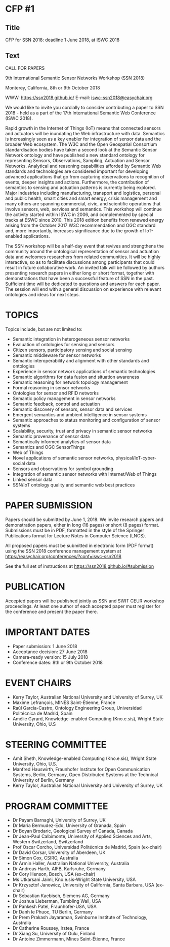 # CFP #1 

## Title

CFP for SSN 2018: deadline 1 June 2018, at ISWC 2018

## Text

CALL FOR PAPERS

9th International Semantic Sensor Networks Workshop (SSN 2018)

Monterey, California, 8th or 9th October 2018

WWW: https://ssn2018.github.io/
E-mail: iswc-ssn2018@easychair.org

We would like to invite you cordially to consider contributing a paper to SSN 2018 - held as a part of the 17th International Semantic Web Conference (ISWC 2018).

Rapid growth in the Internet of Things (IoT) means that connected sensors and actuators will be inundating the Web infrastructure with data. Semantics is increasingly seen as a key enabler for integration of sensor data and the broader Web ecosystem. The W3C and the Open Geospatial Consortium standardisation bodies have taken a second look at the Semantic Sensor Network ontology and have published a new standard ontology for representing Sensors, Observations, Sampling, Actuation and Sensor Networks. Analytical and reasoning capabilities afforded by Semantic Web standards and technologies are considered important for developing advanced applications that go from capturing observations to recognition of events, deeper insights and actions. Furthermore, the contribution of semantics to sensing and actuation patterns is currently being explored. Major industries including manufacturing, transport and logistics, personal and public health, smart cities and smart energy, crisis management and many others are spanning commercial, civic, and scientific operations that involve sensors, web, services and semantics. This workshop will continue the activity started within ISWC in 2006, and complemented by special tracks at ESWC since 2010. This 2018 edition benefits from renewed energy arising from the October 2017 W3C recommendation and OGC standard and, more importantly, increases significance due to the growth of IoT-enabled applications.

The SSN workshop will be a half-day event that revives and strengthens the community around the ontological representation of sensor and actuation data and welcomes researchers from related communities. It will be highly interactive, so as to facilitate discussions among participants that could result in future collaborative work. An invited talk will be followed by authors presenting research papers in either long or short format, together with demonstrations that have been a successful feature of SSN in the past. Sufficient time will be dedicated to questions and answers for each paper. The session will end with a general discussion on experience with relevant ontologies and ideas for next steps.


TOPICS
=======================================

Topics include, but are not limited to:

- Semantic integration in heterogeneous sensor networks
- Evaluation of ontologies for sensing and sensors
- Citizen sensors, participatory sensing and social sensing
- Semantic middleware for sensor networks
- Semantic interoperability and alignment with other standards and ontologies
- Experience in sensor network applications of semantic technologies
- Semantic algorithms for data fusion and situation awareness
- Semantic reasoning for network topology management
- Formal reasoning in sensor networks
- Ontologies for sensor and RFID networks
- Semantic policy management in sensor networks
- Semantic feedback, control and actuation
- Semantic discovery of sensors, sensor data and services
- Emergent semantics and ambient intelligence in sensor systems
- Semantic approaches to status monitoring and configuration of sensor systems
- Scalability, security, trust and privacy in semantic sensor networks
- Semantic provenance of sensor data
- Semantically informed analytics of sensor data
- Semantics and OGC SensorThings
- Web of Things
- Novel applications of semantic sensor networks, physical/IoT-cyber-social data
- Sensors and observations for symbol grounding
- Integration of semantic sensor networks with Internet/Web of Things
- Linked sensor data
- SSN/IoT ontology quality and semantic web best practices


PAPER SUBMISSION
=======================================

Papers should be submitted by June 1, 2018. We invite research papers and demonstration papers, either in long (16 pages) or short (8 pages) format. Submissions must be in PDF, formatted in the style of the Springer Publications format for Lecture Notes in Computer Science (LNCS). 

All proposed papers must be submitted in electronic form (PDF format) using the SSN 2018 conference management system at https://easychair.org/conferences/?conf=iswc-ssn2018

See the full set of instructions at https://ssn2018.github.io/#submission


PUBLICATION
=======================================

Accepted papers will be published jointly as SSN and SWIT CEUR workshop proceedings. At least one author of each accepted paper must register for the conference and present the paper there.


IMPORTANT DATES
=======================================

- Paper submission: 1 June 2018
- Acceptance decision: 27 June 2018
- Camera-ready version: 15 July 2018
- Conference dates: 8th or 9th October 2018


EVENT CHAIRS
=======================================

- Kerry Taylor, Australian National University and University of Surrey, UK
- Maxime Lefrançois, MINES Saint-Étienne, France
- Raúl García-Castro, Ontology Engineering Group, Universidad Politécnica de Madrid, Spain
- Amélie Gyrard, Knowledge-enabled Computing (Kno.e.sis), Wright State University, Ohio, U.S


STEERING COMMITTEE
=======================================

- Amit Sheth, Knowledge-enabled Computing (Kno.e.sis), Wright State University, Ohio, U.S.
- Manfred Hauswirth, Fraunhofer Institute for Open Communication Systems, Berlin, Germany, Open Distributed Systems at the Technical University of Berlin, Germany
- Kerry Taylor, Australian National University and University of Surrey, UK


PROGRAM COMMITTEE
=======================================

- Dr Payam Barnaghi, University of Surrey, UK
- Dr Maria Bermudez-Edo, University of Granada, Spain
- Dr Boyan Brodaric, Geological Survey of Canada, Canada
- Dr Jean-Paul Calbimonte, University of Applied Sciences and Arts, Western Switzerland, Switzerland
- Prof Oscar Corcho, Universidad Politécnica de Madrid, Spain (ex-chair)
- Dr David Corsar, University of Aberdeen, UK
- Dr Simon Cox, CSIRO, Australia
- Dr Armin Haller, Australian National University, Australia
- Dr Andreas Harth, AIFB, Karlsruhe, Germany
- Dr Cory Henson, Bosch, USA (ex-chair)
- Ms Utkarsani Jaimi, Kno.e.sis-Wright State University, USA
- Dr Krzysztof Janowicz, University of California, Santa Barbara, USA (ex-chair)
- Dr Sebastian Kaebisch, Siemens AG, Germany
- Dr Joshua Lieberman, Tumbling Wall, USA
- Dr Pankesh Patel, Fraunhofer-USA, USA
- Dr Danh le Phuoc, TU Berlin, Germany
- Dr Prem Prakash Jayaraman, Swinburne Institute of Technology, Australia
- Dr Catherine Roussey, Irstea, France
- Dr Xiang Su, University of Oulu, Finland
- Dr Antoine Zimmermann, Mines Saint-Étienne, France

